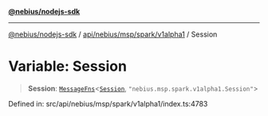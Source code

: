 [**@nebius/nodejs-sdk**](../../../../../../README.md)

***

[@nebius/nodejs-sdk](../../../../../../README.md) / [api/nebius/msp/spark/v1alpha1](../README.md) / Session

# Variable: Session

> **Session**: [`MessageFns`](../../../../../../runtime/protos/core/interfaces/MessageFns.md)\<[`Session`](../interfaces/Session.md), `"nebius.msp.spark.v1alpha1.Session"`\>

Defined in: src/api/nebius/msp/spark/v1alpha1/index.ts:4783
